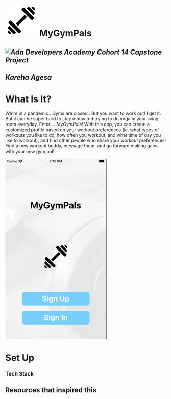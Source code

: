 # ![alt text](https://github.com/agesak/capstone/blob/main/gymbuddies/Assets.xcassets/barbell-icon.imageset/barbell-icon.png) MyGymPals
## _![Ada Developers Academy](https://adadevelopersacademy.org/) Cohort 14 Capstone Project_
## _Kareha Agesa_

# What Is It?
We're in a pandemic.. Gyms are closed.. But you want to work out! I get it. But it can be super hard to stay motivated trying to do yoga in your living room everyday. Enter.... _MyGymPals_! With this app, you can create a customized profile based on your workout preferences (ie. what types of workouts you like to do, how often you workout, and what time of day you like to workout), and find other people who share your workout preferences! Find a new workout buddy, message them, and go forward making gains with your new gym pal!


![plot](./images/homeview.png)

# Set Up
### Tech Stack


## Resources that inspired this
